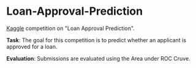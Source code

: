 # Loan-Approval-Prediction
[Kaggle](https://www.kaggle.com/competitions/playground-series-s4e10/overview) competition on "Loan Approval Prediction".

**Task**: The goal for this competition is to predict whether an applicant is approved for a loan.

**Evaluation**: Submissions are evaluated using the Area under ROC Cruve.
